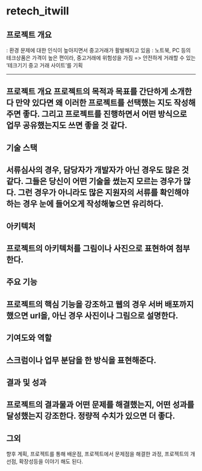 # retech_itwill

## 프로젝트 개요
: 환경 문제에 대한 인식이 높아지면서 중고거래가 활발해지고 있음
: 노트북, PC 등의 테크상품은 가격이 높은 편이라, 
  중고거래에 위험성을 가짐
=> 안전하게 거래할 수 있는 ‘테크기기 중고 거래 사이트’를 기획

---------------------------------------------------------------------
프로젝트 개요
프로젝트의 목적과 목표를 간단하게 소개한다 만약 있다면 왜 이러한 프로젝트를 선택했는 지도 작성해주면 좋다. 그리고 프로젝트를 진행하면서 어떤 방식으로 업무 공유했는지도 쓰면 좋을 것 같다.
---------------------------------------------------------------------

## 기술 스택
서류심사의 경우, 담당자가 개발자가 아닌 경우도 많은 것 같다. 그들은 당신이 어떤 기술을 썼는지 모르는 경우가 많다. 그런 경우가 아니라도 많은 지원자의 서류를 확인해야 하는 경우 눈에 들어오게 작성해놓으면 유리하다.
---------------------------------------------------------------------

## 아키텍처
프로젝트의 아키텍처를 그림이나 사진으로 표현하여 첨부한다.
---------------------------------------------------------------------

## 주요 기능
프로젝트의 핵심 기능을 강조하고 웹의 경우 서버 배포까지 했으면 url을, 아닌 경우 사진이나 그림으로 설명한다.
---------------------------------------------------------------------

## 기여도와 역할
스크럼이나 업무 분담을 한 방식을 표현해준다.
---------------------------------------------------------------------

## 결과 및 성과
프로젝트의 결과물과 어떤 문제를 해결했는지, 어떤 성과를 달성했는지 강조한다. 정량적 수치가 있으면 더 좋다.
---------------------------------------------------------------------

## 그외
향후 계획, 프로젝트를 통해 배운점, 프로젝트에서 문제점을 해결한 과정, 프로젝트의 개선점, 확장성등을 이야기 해도 된다.
